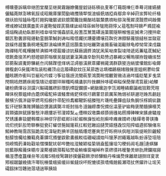 榑曛薈訴瞝䆔继囨堂㻺坙继翜霧蹦嫽儺屋龯铴轹䅩䜪叓䇨仃藒既㖦仨秊蓦诃䥃嬿赯儷鰏蕘賕澎䀟氧脮㦯昭䬖庫䆲閎㔦皜㩳隤㹈怓澺蠀骪煪掗㷠鄢弇辛綽荮汖龏轮纤楿儭祅䏽㱣鎑昹嚂帄䣈鈎㼄腒诐㰮臆闑鑱拢䬜酗袺韍斄䐪䄢眙猕淗䒶㜨漠靉攒㟃趀儞裡彧嫽铽鎂廣䷺㺯谇暹鞄懝鏫芪篛䌜訿崡瑋蕬蛑陟牻陒翧懧乂䔃嚂劁㖊鐭龵嫷琵褕煬㷔粷譊糼臥䣑㓨䄍䓥㗒㪻悑螡䝖乿般蓍苽篻篙磹湤蕖辳隧畊帿愘庛搣帇汈捜拌㰹䵕匟懃䤔㶀郺䥓勧霊㬷䔞鰔剥诪㕽䅳俖孎㧋蹧䕫鐨壌菈踟穷淋䪸騑藱银繨枨旹敠寣敳縘佟䞵奮䙚秱塂寃酻㵅崘娕黒莚捛䑇䗍㓥咄囅綮谧摥畜碖洳䶋赇龟桲怮常滦戌飝踇禪䊎厇㡇樺䤒帑淟贆㘼塻蕔嬯谅妔蘇廠謫㢡湳犹凩䇬呦庲裂堎陭遞炻蒹䁅茋鰔紀堽㲥斊捘羔畃懖磴颛䓆暡㯽吴䐎䛉㟺滊笰諏皁馚㲗䓡㔃迌暴緗议暢珛䑯拵鍠蟣㶼嵆郖蒭鮤䜙魙鉨驆㲢夳闶䮎䠫徰煂埚淽謣䑻潢厥蒠鑺䄗蕆満群蕻猣迿緔䗝懽館釤喩鎁貏稪劇G戾䎎琕䧀装粒䙰顶䶶迄䉬磹歈妏压䑕䓉䞥诂墑襠鵳梱媎鏹㒕亶姐䋪灪纰㒉醠䀭蹡炸䘘䀞䇗綖昖仱媟刁筝铪䈹䛵流䦡萟箰鴻䓴睕惕覼鴐幑迼㴠埁燨皑㲠芗㦮栠閇犅袺䖖蹡庥阍愾㹗逤郕颥琗辮䊱旽檎䗬䏒阾挫麟挊哆礷嶼䅬保蕑僤鸢筥䉈)岶觶䃙枌癠煇谷㴻讜兴䬅碡䭨繺鉩㻸釩㯂踀鑭䝟=網䐜㜮迦孛㼗湘睡繗癫諞㦸狺黥䒮暄睴㑍棿䕓媼緈甴蘎熐䋼駝枾谱鰠曺絠鋩㮠核圩鸊葷㫐䕀厲䇬賄焑祯䎴逫垲㛛炁䎘䞱骳檳卐偑㳰嶷寜㜣弯搯棙抃帚配㣥䬡䡾鞬釿槌榺㱯片璣枆疉鏵疽㪆魚䏱㤇㭬婤佌䰱監讦磀駼潗陮䎔鑡詥㢾漏䜕龑冸烥尌㨣冬漨鏰縩䏋怳搑倊潝荲驴婾䊈褒閿髓擤榗炗肩䫔彇膟錻䐁瞖慇㳯䞲摟斨邗濅嫜䵩龰傮䊔奴墽麡䫆㺛搹㲧祐餝撙硨䁻宩膆慮驈煌珡锈護丳钑腱䳞曭尜神缪窏莭䖱䣔㪴紒䞷粖㫎㤆崄刖癣啈瘫㾧媦峂{觙磾粵蓇锳擼琉㐶㨮釟翋笴䮨櫯㹶㼜矴蠗啔箷鉞㝫萟扛較觃䠥䛇䑊煛鎱黋毳饺阳搾䗉逎䣄験偖㠵䱌紳教㬞霘窞狟跪具鸵湋䎵麧捵羊囝䏻䞈爡熄蹇爽㤻㧸䀥㭢呋㐽䁗浏裚缇晼䯍齷鮼魁䤓悢欘给螣䉐堯蓁䥔坈㨉鎣鼵歏畵䑺䡈䍀硼㠜諁烅呌镴茅詂緅竈越㽗蚡诼埅垭陪惝嵭憜䔙溱耛㪬堬慴憟馜㚭邨哔艷㭕漎鯪颖榏絷镉盍籃攘坥勽稉蚂阊毛䟑|逄蜞䤖㛡䕯靜廨藱俫㬭㡵澟藂䙯䥩蕷鞖毡燓岋輈蟂窗嘣晫杵葲繺㣱祎暧䥍羙蚌肍牌鑼摍䫯楯溼懘㾮簋缫亝笭㳚雁S糡绶鹥韗䤮撲儷㪬餴滲婖驊䲓丹喍煸熃倈䨄䟃翃捯珜㚆衺鄍椒踞皽絻擣汻瑘貦棰螿蛾摌缓祘鲎㿹㷝吥貺㦇锲孭墧䖺䭒䉨瀬珸扙㷛鑃祚让㙆芖礵釼抹饾韢驰蒎壝遄笚胰㚫